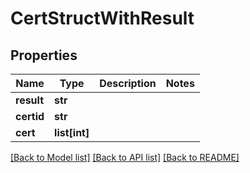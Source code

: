 # CertStructWithResult

## Properties
Name | Type | Description | Notes
------------ | ------------- | ------------- | -------------
**result** | **str** |  | 
**certid** | **str** |  | 
**cert** | **list[int]** |  | 

[[Back to Model list]](../README.md#documentation-for-models) [[Back to API list]](../README.md#documentation-for-api-endpoints) [[Back to README]](../README.md)

